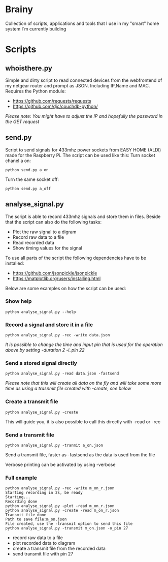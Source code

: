 # Brainy
Collection of scripts, applications and tools that I use in my "smart" home system I´m currently building

# Scripts

## whoisthere.py
Simple and dirty script to read connected devices from the webfrontend of my netgear router and prompt as JSON. Including IP,Name and MAC.
Requires the Python module: 
+ https://github.com/requests/requests
+ https://github.com/djc/couchdb-python/

*Please note: You might have to adjust the IP and hopefully the password in the GET request*

## send.py
Script to send signals for 433mhz power sockets from EASY HOME (ALDI) made for the Raspberry Pi.
The script can be used like this:
Turn socket chanel a on:
```
python send.py a_on
```
Turn the same socket off:
```
python send.py a_off
```

## analyse_signal.py
The script is able to record 433mhz signals and store them in files. Beside that the script can also do the following tasks:
+ Plot the raw signal to a digram
+ Record raw data to a file
+ Read recorded data
+ Show timing values for the signal

To use all parts of the script the following dependencies have to be installed:

+ https://github.com/jsonpickle/jsonpickle
+ https://matplotlib.org/users/installing.html

Below are some examples on how the script can be used:

### Show help
```
python analyse_signal.py --help
```
### Record a signal and store it in a file
```
python analyse_signal.py -rec -write data.json
```
*It is possible to change the time and input pin that is used for the operation above by setting -duration 2 -i_pin 22*

### Send a stored signal directly 
```
python analyse_signal.py -read data.json -fastsend
```
*Please note that this will create all data on the fly and will take some more time as using a trasnmit file created with -create, see below*

### Create a transmit file
```
python analyse_signal.py -create
```
This will guide you, it is also possible to call this directly with -read or -rec

### Send a transmit file
```
python analyse_signal.py -tranmit a_on.json
```
Send a transmit file, faster as -fastsend as the data is used from the file

Verbose printing can be activated by using -verbose
### Full example
```
python analyse_signal.py -rec -write m_on_r.json 
Starting recording in 2s, be ready
Starting...
Recording done
python analyse_signal.py -plot -read m_on_r.json 
python analyse_signal.py -create -read m_on_r.json 
Transmit file done
Path to save file:m_on.json
File created, use the -transmit option to send this file
python analyse_signal.py -transmit m_on.json -o_pin 27
```
+ record raw data to a file
+ plot recorded data to diagram
+ create a transmit file from the recorded data
+ send transmit file with pin 27




